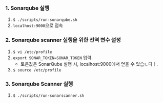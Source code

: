 ### 1. Sonarqube 실행
1. `$ ./scripts/run-sonarqube.sh`
2. `localhost:9000`으로 접속


### 2. Sonarqube scanner 실행을 위한 전역 변수 설정
1. `$ vi /etc/profile`
2. `export SONAR_TOKEN=SONAR_TOKEN` 입력. 
    - 토큰값은 SonarQube 실행 시, localhost:9000에서 얻을 수 있습ㄴ디ㅏ.
3. `$ source /etc/profile`


### 3. Sonarqube Scanner 실행
1. `$ ./scripts/run-sonarscanner.sh`